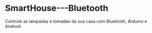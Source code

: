 # SmartHouse---Bluetooth
Controle as lampadas e tomadas da sua casa com Bluetooth, Arduino e Android
